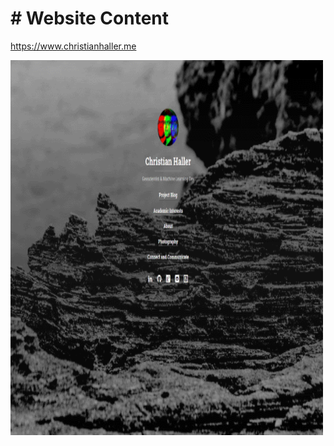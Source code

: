 # # Website Content

https://www.christianhaller.me


<img src="/assets/img/Website_Preview.png" alt="Website screen shot" style="width:500px;height:600px;"> 
